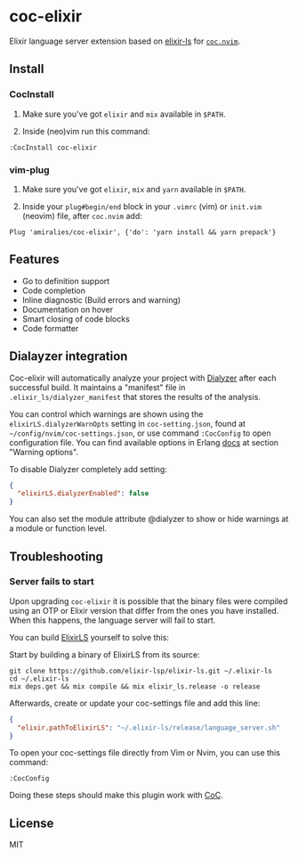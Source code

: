 # coc-elixir

Elixir language server extension based on [elixir-ls](https://github.com/elixir-lsp/elixir-ls) for [`coc.nvim`](https://github.com/neoclide/coc.nvim).

## Install

### CocInstall

1. Make sure you've got `elixir` and `mix` available in `$PATH`.

2. Inside (neo)vim run this command:

```
:CocInstall coc-elixir
```

### vim-plug

1. Make sure you've got `elixir`, `mix` and `yarn` available in `$PATH`.

2. Inside your `plug#begin/end` block in your `.vimrc` (vim) or `init.vim` (neovim) file, after `coc.nvim` add:

```
Plug 'amiralies/coc-elixir', {'do': 'yarn install && yarn prepack'}
```

## Features
- Go to definition support
- Code completion
- Inline diagnostic (Build errors and warning)
- Documentation on hover
- Smart closing of code blocks
- Code formatter

## Dialayzer integration
Coc-elixir will automatically analyze your project with [Dialyzer](http://erlang.org/doc/apps/dialyzer/dialyzer_chapter.html) after each successful build. It maintains a "manifest" file in `.elixir_ls/dialyzer_manifest` that stores the results of the analysis.

You can control which warnings are shown using the `elixirLS.dialyzerWarnOpts` setting in `coc-setting.json`, found at `~/config/nvim/coc-settings.json`, or use command `:CocConfig` to open configuration file.
You can find available options in Erlang [docs](http://erlang.org/doc/man/dialyzer.html) at section "Warning options".

To disable Dialyzer completely add setting:
```json
{
  "elixirLS.dialyzerEnabled": false
}
```
You can also set the module attribute @dialyzer to show or hide warnings at a module or function level.

## Troubleshooting

### Server fails to start

Upon upgrading `coc-elixir` it is possible that the binary files were compiled
using an OTP or Elixir version that differ from the ones you have installed.
When this happens, the language server will fail to start.

You can build [ElixirLS](https://github.com/elixir-lsp/elixir-ls) yourself to
solve this:

Start by building a binary of ElixirLS from its source:

```
git clone https://github.com/elixir-lsp/elixir-ls.git ~/.elixir-ls
cd ~/.elixir-ls
mix deps.get && mix compile && mix elixir_ls.release -o release
```

Afterwards, create or update your coc-settings file and add this line:

```json
{
  "elixir.pathToElixirLS": "~/.elixir-ls/release/language_server.sh"
}
```

To open your coc-settings file directly from Vim or Nvim, you can use this command:

```
:CocConfig
```

Doing these steps should make this plugin work with [CoC](https://github.com/neoclide/coc.nvim).

## License

MIT

